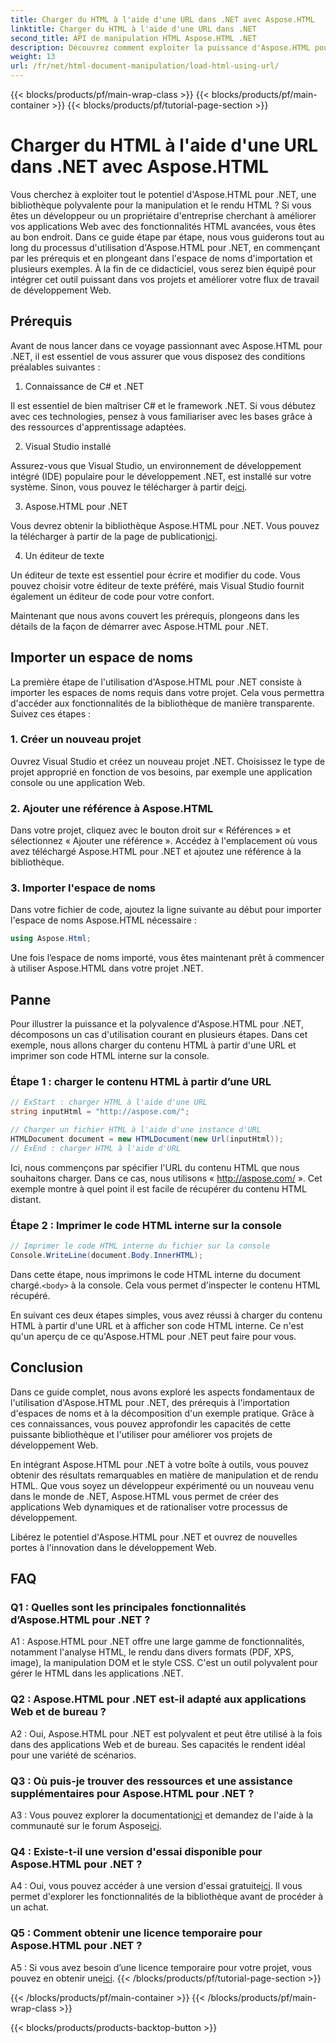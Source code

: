 ```yaml
---
title: Charger du HTML à l'aide d'une URL dans .NET avec Aspose.HTML
linktitle: Charger du HTML à l'aide d'une URL dans .NET
second_title: API de manipulation HTML Aspose.HTML .NET
description: Découvrez comment exploiter la puissance d'Aspose.HTML pour .NET. Boostez votre développement Web grâce à la manipulation et au rendu HTML.
weight: 13
url: /fr/net/html-document-manipulation/load-html-using-url/
---
```


{{< blocks/products/pf/main-wrap-class >}}
{{< blocks/products/pf/main-container >}}
{{< blocks/products/pf/tutorial-page-section >}}

# Charger du HTML à l'aide d'une URL dans .NET avec Aspose.HTML


Vous cherchez à exploiter tout le potentiel d'Aspose.HTML pour .NET, une bibliothèque polyvalente pour la manipulation et le rendu HTML ? Si vous êtes un développeur ou un propriétaire d'entreprise cherchant à améliorer vos applications Web avec des fonctionnalités HTML avancées, vous êtes au bon endroit. Dans ce guide étape par étape, nous vous guiderons tout au long du processus d'utilisation d'Aspose.HTML pour .NET, en commençant par les prérequis et en plongeant dans l'espace de noms d'importation et plusieurs exemples. À la fin de ce didacticiel, vous serez bien équipé pour intégrer cet outil puissant dans vos projets et améliorer votre flux de travail de développement Web.

## Prérequis

Avant de nous lancer dans ce voyage passionnant avec Aspose.HTML pour .NET, il est essentiel de vous assurer que vous disposez des conditions préalables suivantes :

1. Connaissance de C# et .NET

Il est essentiel de bien maîtriser C# et le framework .NET. Si vous débutez avec ces technologies, pensez à vous familiariser avec les bases grâce à des ressources d'apprentissage adaptées.

2. Visual Studio installé

 Assurez-vous que Visual Studio, un environnement de développement intégré (IDE) populaire pour le développement .NET, est installé sur votre système. Sinon, vous pouvez le télécharger à partir de[ici](https://visualstudio.microsoft.com/).

3. Aspose.HTML pour .NET

 Vous devrez obtenir la bibliothèque Aspose.HTML pour .NET. Vous pouvez la télécharger à partir de la page de publication[ici](https://releases.aspose.com/html/net/).

4. Un éditeur de texte

Un éditeur de texte est essentiel pour écrire et modifier du code. Vous pouvez choisir votre éditeur de texte préféré, mais Visual Studio fournit également un éditeur de code pour votre confort.

Maintenant que nous avons couvert les prérequis, plongeons dans les détails de la façon de démarrer avec Aspose.HTML pour .NET.

## Importer un espace de noms

La première étape de l'utilisation d'Aspose.HTML pour .NET consiste à importer les espaces de noms requis dans votre projet. Cela vous permettra d'accéder aux fonctionnalités de la bibliothèque de manière transparente. Suivez ces étapes :

### 1. Créer un nouveau projet

Ouvrez Visual Studio et créez un nouveau projet .NET. Choisissez le type de projet approprié en fonction de vos besoins, par exemple une application console ou une application Web.

### 2. Ajouter une référence à Aspose.HTML

Dans votre projet, cliquez avec le bouton droit sur « Références » et sélectionnez « Ajouter une référence ». Accédez à l'emplacement où vous avez téléchargé Aspose.HTML pour .NET et ajoutez une référence à la bibliothèque.

### 3. Importer l'espace de noms

Dans votre fichier de code, ajoutez la ligne suivante au début pour importer l'espace de noms Aspose.HTML nécessaire :

```csharp
using Aspose.Html;
```

Une fois l’espace de noms importé, vous êtes maintenant prêt à commencer à utiliser Aspose.HTML dans votre projet .NET.

## Panne

Pour illustrer la puissance et la polyvalence d'Aspose.HTML pour .NET, décomposons un cas d'utilisation courant en plusieurs étapes. Dans cet exemple, nous allons charger du contenu HTML à partir d'une URL et imprimer son code HTML interne sur la console.

### Étape 1 : charger le contenu HTML à partir d’une URL

```csharp
// ExStart : charger HTML à l'aide d'une URL
string inputHtml = "http://aspose.com/";

// Charger un fichier HTML à l'aide d'une instance d'URL
HTMLDocument document = new HTMLDocument(new Url(inputHtml));
// ExEnd : charger HTML à l'aide d'URL
```

Ici, nous commençons par spécifier l'URL du contenu HTML que nous souhaitons charger. Dans ce cas, nous utilisons « http://aspose.com/ ». Cet exemple montre à quel point il est facile de récupérer du contenu HTML distant.

### Étape 2 : Imprimer le code HTML interne sur la console

```csharp
// Imprimer le code HTML interne du fichier sur la console
Console.WriteLine(document.Body.InnerHTML);
```

 Dans cette étape, nous imprimons le code HTML interne du document chargé.`<body>` à la console. Cela vous permet d'inspecter le contenu HTML récupéré.

En suivant ces deux étapes simples, vous avez réussi à charger du contenu HTML à partir d'une URL et à afficher son code HTML interne. Ce n'est qu'un aperçu de ce qu'Aspose.HTML pour .NET peut faire pour vous.

## Conclusion

Dans ce guide complet, nous avons exploré les aspects fondamentaux de l'utilisation d'Aspose.HTML pour .NET, des prérequis à l'importation d'espaces de noms et à la décomposition d'un exemple pratique. Grâce à ces connaissances, vous pouvez approfondir les capacités de cette puissante bibliothèque et l'utiliser pour améliorer vos projets de développement Web.

En intégrant Aspose.HTML pour .NET à votre boîte à outils, vous pouvez obtenir des résultats remarquables en matière de manipulation et de rendu HTML. Que vous soyez un développeur expérimenté ou un nouveau venu dans le monde de .NET, Aspose.HTML vous permet de créer des applications Web dynamiques et de rationaliser votre processus de développement.

Libérez le potentiel d'Aspose.HTML pour .NET et ouvrez de nouvelles portes à l'innovation dans le développement Web.

## FAQ

### Q1 : Quelles sont les principales fonctionnalités d’Aspose.HTML pour .NET ?
   
A1 : Aspose.HTML pour .NET offre une large gamme de fonctionnalités, notamment l'analyse HTML, le rendu dans divers formats (PDF, XPS, image), la manipulation DOM et le style CSS. C'est un outil polyvalent pour gérer le HTML dans les applications .NET.

### Q2 : Aspose.HTML pour .NET est-il adapté aux applications Web et de bureau ?
   
A2 : Oui, Aspose.HTML pour .NET est polyvalent et peut être utilisé à la fois dans des applications Web et de bureau. Ses capacités le rendent idéal pour une variété de scénarios.

### Q3 : Où puis-je trouver des ressources et une assistance supplémentaires pour Aspose.HTML pour .NET ?
   
 A3 : Vous pouvez explorer la documentation[ici](https://reference.aspose.com/html/net/) et demandez de l'aide à la communauté sur le forum Aspose[ici](https://forum.aspose.com/).

### Q4 : Existe-t-il une version d'essai disponible pour Aspose.HTML pour .NET ?
   
 A4 : Oui, vous pouvez accéder à une version d'essai gratuite[ici](https://releases.aspose.com/). Il vous permet d'explorer les fonctionnalités de la bibliothèque avant de procéder à un achat.

### Q5 : Comment obtenir une licence temporaire pour Aspose.HTML pour .NET ?
   
A5 : Si vous avez besoin d’une licence temporaire pour votre projet, vous pouvez en obtenir une[ici](https://purchase.aspose.com/temporary-license/).
{{< /blocks/products/pf/tutorial-page-section >}}

{{< /blocks/products/pf/main-container >}}
{{< /blocks/products/pf/main-wrap-class >}}

{{< blocks/products/products-backtop-button >}}
